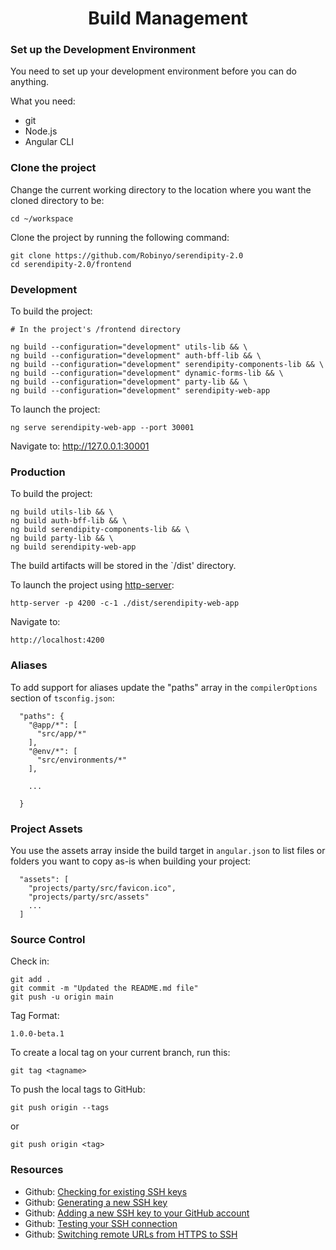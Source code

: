 <h1 align="center">Build Management</h1>

### Set up the Development Environment

You need to set up your development environment before you can do anything.

What you need:

* git
* Node.js
* Angular CLI

### Clone the project 

Change the current working directory to the location where you want the cloned directory to be:

```
cd ~/workspace
```

Clone the project by running the following command:

```
git clone https://github.com/Robinyo/serendipity-2.0
cd serendipity-2.0/frontend
``` 

### Development

To build the project:

```
# In the project's /frontend directory

ng build --configuration="development" utils-lib && \
ng build --configuration="development" auth-bff-lib && \
ng build --configuration="development" serendipity-components-lib && \
ng build --configuration="development" dynamic-forms-lib && \
ng build --configuration="development" party-lib && \
ng build --configuration="development" serendipity-web-app
```
       
To launch the project:

```
ng serve serendipity-web-app --port 30001
```

Navigate to: http://127.0.0.1:30001

### Production

To build the project:

```
ng build utils-lib && \
ng build auth-bff-lib && \
ng build serendipity-components-lib && \
ng build party-lib && \
ng build serendipity-web-app
```

The build artifacts will be stored in the `/dist' directory. 

To launch the project using [http-server](https://github.com/indexzero/http-server):

```
http-server -p 4200 -c-1 ./dist/serendipity-web-app
```

Navigate to:

```
http://localhost:4200
```

### Aliases

To add support for aliases update the "paths" array in the `compilerOptions` section of `tsconfig.json`:

```
  "paths": {
    "@app/*": [
      "src/app/*"
    ],
    "@env/*": [
      "src/environments/*"
    ],

    ...
    
  }
```

### Project Assets

You use the assets array inside the build target in `angular.json` to list files or folders you want to copy as-is when building your project:

```
  "assets": [
    "projects/party/src/favicon.ico",
    "projects/party/src/assets"
    ...
  ]
```

### Source Control

Check in:

```
git add .
git commit -m "Updated the README.md file"
git push -u origin main
```

Tag Format:

```
1.0.0-beta.1
```

To create a local tag on your current branch, run this:

```
git tag <tagname>
```

To push the local tags to GitHub:

```
git push origin --tags
```

or

```
git push origin <tag>
```

### Resources

* Github: [Checking for existing SSH keys](https://docs.github.com/en/github/authenticating-to-github/checking-for-existing-ssh-keys)
* Github: [Generating a new SSH key](https://docs.github.com/en/github/authenticating-to-github/generating-a-new-ssh-key-and-adding-it-to-the-ssh-agent#generating-a-new-ssh-key)
* Github: [Adding a new SSH key to your GitHub account](https://docs.github.com/en/github/authenticating-to-github/adding-a-new-ssh-key-to-your-github-account)
* Github: [Testing your SSH connection](https://docs.github.com/en/github/authenticating-to-github/testing-your-ssh-connection)
* Github: [Switching remote URLs from HTTPS to SSH](https://docs.github.com/en/github/using-git/changing-a-remotes-url#switching-remote-urls-from-https-to-ssh)
